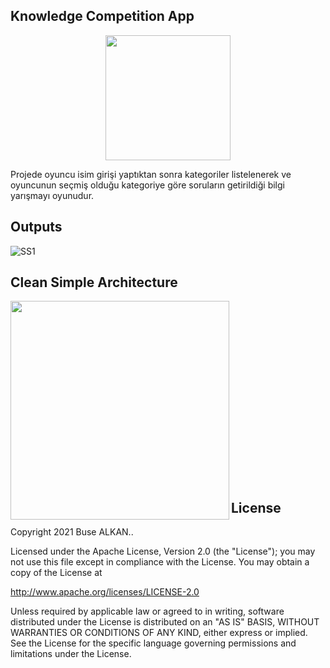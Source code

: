 ## Knowledge Competition App
<p align="center"><img height="200" width="200" src="https://raw.githubusercontent.com/busealkan/KnowledgeCompetitionApp/master/screens/logo.png"/></p>
Projede oyuncu isim girişi yaptıktan sonra kategoriler listelenerek ve oyuncunun seçmiş olduğu kategoriye göre soruların getirildiği bilgi yarışmayı oyunudur.

## Outputs
<p>
  <img src="https://raw.githubusercontent.com/busealkan/KnowledgeCompetitionApp/master/screens/ekranlar.png" alt="SS1"/>

</p>


## Clean Simple Architecture
<p><img align="left" width="350px"; src="https://raw.githubusercontent.com/busealkan/KnowledgeCompetitionApp/master/screens/mvc.png"/></p>
<br/><br/><br/><br/><br/><br/><br/><br/><br/><br/><br/><br/><br/><br/><br/><br/><br/>


## License
Copyright 2021 Buse ALKAN..

Licensed under the Apache License, Version 2.0 (the "License");
you may not use this file except in compliance with the License.
You may obtain a copy of the License at

   http://www.apache.org/licenses/LICENSE-2.0

Unless required by applicable law or agreed to in writing, software
distributed under the License is distributed on an "AS IS" BASIS,
WITHOUT WARRANTIES OR CONDITIONS OF ANY KIND, either express or implied.
See the License for the specific language governing permissions and
limitations under the License.
